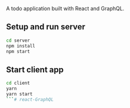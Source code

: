 A todo application built with React and GraphQL.

## Setup and run server

```bash
cd server
npm install
npm start
```

## Start client app
```bash
cd client
yarn
yarn start
```#   r e a c t - G r a p h Q L  
 
